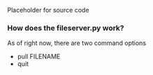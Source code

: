 Placeholder for source code




### How does the fileserver.py work?

As of right now, there are two command options
  - pull FILENAME
  - quit
